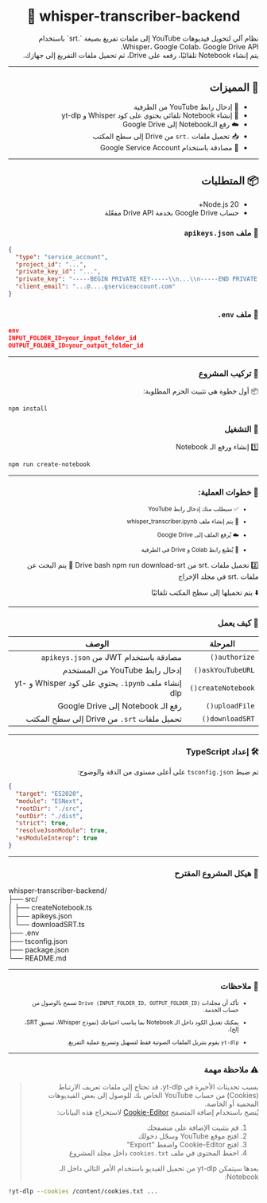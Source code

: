 <div align="center">

# 📘 whisper-transcriber-backend
</div>
<div dir="rtl">
نظام آلي لتحويل فيديوهات YouTube إلى ملفات تفريغ بصيغة `.srt` باستخدام Whisper، Google Colab، Google Drive API.</br>
يتم إنشاء Notebook تلقائيًا، رفعه على Drive، ثم تحميل ملفات التفريغ إلى جهازك.

---

## 🚀 المميزات

- 🔗 إدخال رابط YouTube من الطرفية
- 🧠 إنشاء Notebook تلقائي يحتوي على كود Whisper و yt-dlp
- ☁️ رفع الـNotebook إلى Google Drive
- 📥 تحميل ملفات `.srt` من Drive إلى سطح المكتب
- 🔐 مصادقة باستخدام Google Service Account

---

## 📦 المتطلبات

- Node.js 20+
- حساب Google Drive بخدمة Drive API مفعّلة

### 🔐 ملف `apikeys.json`
<div dir="ltr">

```json
{
  "type": "service_account",
  "project_id": "...",
  "private_key_id": "...",
  "private_key": "-----BEGIN PRIVATE KEY-----\\n...\\n-----END PRIVATE KEY-----\\n",
  "client_email": "...@....gserviceaccount.com"
}
```
</div>

### 🧾 ملف `env.`
<div dir="ltr">

```json
env
INPUT_FOLDER_ID=your_input_folder_id
OUTPUT_FOLDER_ID=your_output_folder_id
```
</div>

---
### 🧰 تركيب المشروع

📦 أول خطوة هي تثبيت الحزم المطلوبة:
<div dir="ltr">

```bash
npm install
```
</div>

### 🧪 التشغيل
1️⃣ إنشاء ورفع الـ Notebook
<div dir="ltr">

```bash
npm run create-notebook
```
</div>

---
### 🎯 خطوات العملية:
<small>

- ✅ سيطلب منك إدخال رابط YouTube
- 📝 يتم إنشاء ملف whisper_transcriber.ipynb

- ☁️ يُرفع الملف إلى Google Drive

- 🔗 يُطبع رابط Colab و Drive في الطرفية

</small>

2️⃣ تحميل ملفات .srt من Drive
bash
npm run download-srt
📂 يتم البحث عن ملفات .srt في مجلد الإخراج

⬇️ يتم تحميلها إلى سطح المكتب تلقائيًا

---
### 🧠 كيف يعمل
| المرحلة           | الوصف                                                       |
|------------------|--------------------------------------------------------------|
| `authorize()`     | مصادقة باستخدام JWT من `apikeys.json`                        |
| `askYouTubeURL()` | إدخال رابط YouTube من المستخدم                               |
| `createNotebook()`| إنشاء ملف `ipynb.` يحتوي على كود Whisper و yt-dlp           |
| `uploadFile()`    | رفع الـ Notebook إلى Google Drive                             |
| `downloadSRT()`   | تحميل ملفات `srt.` من Drive إلى سطح المكتب

---
### 🛠️ إعداد TypeScript
تم ضبط `tsconfig.json` على أعلى مستوى من الدقة والوضوح:
<div dir="ltr">

```json
{
  "target": "ES2020",
  "module": "ESNext",
  "rootDir": "./src",
  "outDir": "./dist",
  "strict": true,
  "resolveJsonModule": true,
  "esModuleInterop": true
}
```
</div>

---
### 📁 هيكل المشروع المقترح
<div dir="ltr">
whisper-transcriber-backend/<br>
├── src/<br>
│   ├── createNotebook.ts<br>
│   ├── apikeys.json<br>
│   └── downloadSRT.ts<br>
├── .env<br>
├── tsconfig.json<br>
├── package.json<br>
└── README.md
</div>

---

### 📌 ملاحظات
<small>

- تأكد أن مجلدات `Drive (INPUT_FOLDER_ID, OUTPUT_FOLDER_ID)` تسمح بالوصول من حساب الخدمة.

- يمكنك تعديل الكود داخل الـ Notebook بما يناسب احتياجك (نموذج Whisper، تنسيق SRT، إلخ).

- `yt-dlp` يقوم بتنزيل الملفات الصوتية فقط لتسهيل وتسريع عملية التفريغ.

</small>

---
### ⚠️ ملاحظة مهمة  
> بسبب تحديثات الأخيرة في yt-dlp، قد تحتاج إلى ملفات تعريف الارتباط (Cookies) من حساب YouTube الخاص بك للوصول إلى بعض الفيديوهات المحمية أو الخاصة.  
> يُنصح باستخدام إضافة المتصفح [Cookie-Editor](https://cookie-editor.cgagnier.ca/) لاستخراج هذه البيانات:
>
> 1. قم بتثبيت الإضافة على متصفحك
> 2. افتح موقع YouTube وسجّل دخولك
> 3. افتح Cookie-Editor واضغط "Export"
> 4. احفظ المحتوى في ملف `cookies.txt` داخل مجلد المشروع
>
> بعدها سيتمكن yt-dlp من تحميل الفيديو باستخدام الأمر التالي داخل   الـ Notebook:
<div dir="ltr">

```bash
!yt-dlp --cookies /content/cookies.txt ...
```